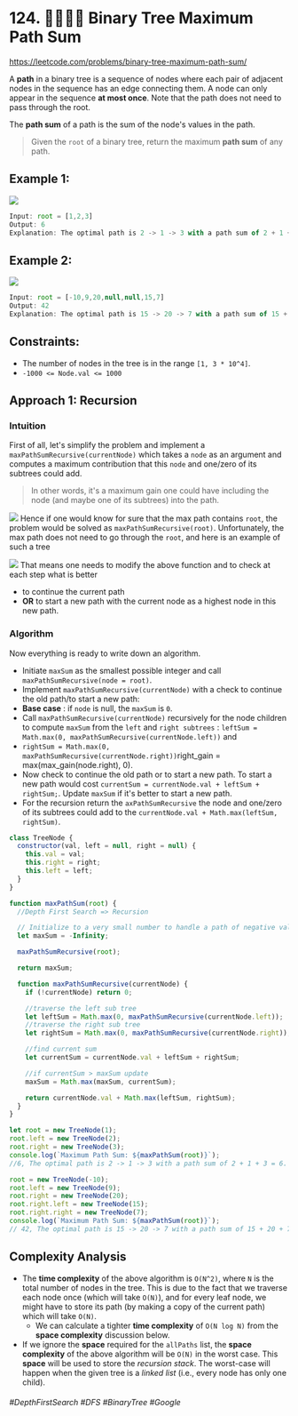 # 124. 🔎👩🏽‍🦯 Binary Tree Maximum Path Sum
https://leetcode.com/problems/binary-tree-maximum-path-sum/

A <b>path</b> in a binary tree is a sequence of nodes where each pair of adjacent nodes in the sequence has an edge connecting them. A node can only appear in the sequence <b>at most once</b>. Note that the path does not need to pass through the root.

The <b>path sum</b> of a path is the sum of the node's values in the path.

> Given the `root` of a binary tree, return the maximum <b>path sum</b> of any path.

## Example 1:
![](https://assets.leetcode.com/uploads/2020/10/13/exx1.jpg)
````js
Input: root = [1,2,3]
Output: 6
Explanation: The optimal path is 2 -> 1 -> 3 with a path sum of 2 + 1 + 3 = 6.
````
## Example 2:
![](https://assets.leetcode.com/uploads/2020/10/13/exx2.jpg)
````js
Input: root = [-10,9,20,null,null,15,7]
Output: 42
Explanation: The optimal path is 15 -> 20 -> 7 with a path sum of 15 + 20 + 7 = 42.
````

## Constraints:
- The number of nodes in the tree is in the range `[1, 3 * 10^4]`.
- `-1000 <= Node.val <= 1000`

## Approach 1: Recursion
### Intuition

First of all, let's simplify the problem and implement a `maxPathSumRecursive(currentNode)` which takes a `node` as an argument and computes a maximum contribution that this `node` and one/zero of its subtrees could add.

> In other words, it's a maximum gain one could have including the node (and maybe one of its subtrees) into the path.

![](https://leetcode.com/problems/binary-tree-maximum-path-sum/Figures/124/124_gains.png)
Hence if one would know for sure that the max path contains `root`, the problem would be solved as `maxPathSumRecursive(root)`. Unfortunately, the max path does not need to go through the `root`, and here is an example of such a tree

![](https://leetcode.com/problems/binary-tree-maximum-path-sum/Figures/124/124_max_path.png)
That means one needs to modify the above function and to check at each step what is better
- to continue the current path 
- <b>OR</b> to start a new path with the current node as a highest node in this new path.

### Algorithm

Now everything is ready to write down an algorithm.
- Initiate `maxSum` as the smallest possible integer and call `maxPathSumRecursive(node = root)`.
- Implement `maxPathSumRecursive(currentNode)` with a check to continue the old path/to start a new path:
- <b>Base case</b> : if `node` is null, the `maxSum` is `0`.
- Call `maxPathSumRecursive(currentNode)` recursively for the node children to compute `maxSum` from the `left` and `right subtrees` : `leftSum = Math.max(0, maxPathSumRecursive(currentNode.left))` and
- `rightSum = Math.max(0, maxPathSumRecursive(currentNode.right))`right_gain = max(max_gain(node.right), 0).
- Now check to continue the old path or to start a new path. To start a new path would cost `currentSum = currentNode.val + leftSum + rightSum;`. Update `maxSum` if it's better to start a new path.
- For the recursion return the `axPathSumRecursive` the node and one/zero of its subtrees could add to the `currentNode.val + Math.max(leftSum, rightSum)`.

````js
class TreeNode {
  constructor(val, left = null, right = null) {
    this.val = val;
    this.right = right;
    this.left = left;
  }
}

function maxPathSum(root) {
  //Depth First Search => Recursion

  // Initialize to a very small number to handle a path of negative values
  let maxSum = -Infinity;

  maxPathSumRecursive(root);

  return maxSum;

  function maxPathSumRecursive(currentNode) {
    if (!currentNode) return 0;

    //traverse the left sub tree
    let leftSum = Math.max(0, maxPathSumRecursive(currentNode.left));
    //traverse the right sub tree
    let rightSum = Math.max(0, maxPathSumRecursive(currentNode.right));

    //find current sum
    let currentSum = currentNode.val + leftSum + rightSum;

    //if currentSum > maxSum update
    maxSum = Math.max(maxSum, currentSum);

    return currentNode.val + Math.max(leftSum, rightSum);
  }
}

let root = new TreeNode(1);
root.left = new TreeNode(2);
root.right = new TreeNode(3);
console.log(`Maximum Path Sum: ${maxPathSum(root)}`); 
//6, The optimal path is 2 -> 1 -> 3 with a path sum of 2 + 1 + 3 = 6.

root = new TreeNode(-10);
root.left = new TreeNode(9);
root.right = new TreeNode(20);
root.right.left = new TreeNode(15);
root.right.right = new TreeNode(7);
console.log(`Maximum Path Sum: ${maxPathSum(root)}`); 
// 42, The optimal path is 15 -> 20 -> 7 with a path sum of 15 + 20 + 7 = 42.
````

## Complexity Analysis
- The <b>time complexity</b> of the above algorithm is `O(N^2)`, where `N` is the total number of nodes in the tree. This is due to the fact that we traverse each node once (which will take `O(N)`), and for every leaf node, we might have to store its path (by making a copy of the current path) which will take `O(N)`.
  - We can calculate a tighter <b>time complexity</b> of `O(N log N)` from the <b>space complexity</b> discussion below.
- If we ignore the <b>space</b> required for the `allPaths` list, the <b>space complexity</b> of the above algorithm will be `O(N)` in the worst case. This <b>space</b> will be used to store the <i>recursion stack</i>. The worst-case will happen when the given tree is a <i>linked list</i> (i.e., every node has only one child).

###### #DepthFirstSearch #DFS #BinaryTree #Google
